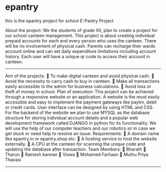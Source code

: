 # epantry
this is the epantry project for school
E-Pantry Project
 
About the project:
We the students of grade XII, plan to create a project for our school canteen management. This project is about creating individual prepaid accounts for each and every person who uses the canteen. There will be no involvement of physical cash. Parents can recharge their wards account online and can set daily expenditure limitations including account history. Each user will have a unique qr code to access their account in canteen.
_______________________________________________________________

Aim of the projects:
	To make digital canteen and avoid physical cash.
	Avoid the necessity to carry cash to buy in canteen.
	Make all transactions easily accessible to the admin for business calculations.
	Avoid loss or theft of money in school.
Plan of execution:
This project can be achieved through a responsive website or an application. A website is the most easily accessible and easy to implement the payment gateways like paytm, debit or credit cards. User interface can be designed by using HTML and CSS. For the backend of the website we plan to use  MYSQL as the database structure for storing individual account details and a popular web development framework called DJANGO in python for its functionality. We will use the help of our computer teachers and our robotics sir in case we get stuck or need help to resolve an issue.
Requirements:
	A domain name like epantry.in or epantry.shop etc.
	A hosting service to host the website externally.
	A CPU at the canteen for scanning the unique  code and updating the database after transaction.
Team Members:
	Bharath
	Tharun
	Ramesh kannan
	Viswa
	Mohamed Farhaan
	Muthu Priya Thavasi
___________________________________________________________
